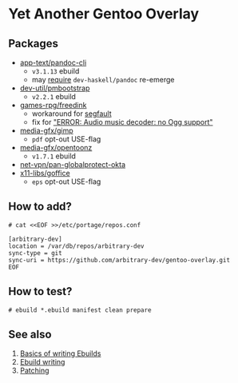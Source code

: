 # Yet Another Gentoo Overlay

## Packages

- [app-text/pandoc-cli](app-text/pandoc-cli)
  - `v3.1.13` ebuild
  - may [require](https://github.com/gentoo-haskell/gentoo-haskell/issues/1469) `dev-haskell/pandoc` re-emerge
- [dev-util/pmbootstrap](dev-util/pmbootstrap)
  - `v2.2.1` ebuild
- [games-rpg/freedink](games-rpg/freedink)
  - workaround for [segfault](https://bugs.launchpad.net/ubuntu/+source/freedink/+bug/2009960)
  - fix for ["ERROR: Audio music decoder: no Ogg support"](https://bugzilla.redhat.com/show_bug.cgi?id=1782557)
- [media-gfx/gimp](media-gfx/gimp)
  - `pdf` opt-out USE-flag
- [media-gfx/opentoonz](media-gfx/opentoonz)
  - `v1.7.1` ebuild
- [net-vpn/pan-globalprotect-okta](net-vpn/pan-globalprotect-okta)
- [x11-libs/goffice](x11-libs/goffice)
  - `eps` opt-out USE-flag

## How to add?

```
# cat <<EOF >>/etc/portage/repos.conf

[arbitrary-dev]
location = /var/db/repos/arbitrary-dev
sync-type = git
sync-uri = https://github.com/arbitrary-dev/gentoo-overlay.git
EOF
```

## How to test?

```
# ebuild *.ebuild manifest clean prepare
```

## See also

1. [Basics of writing Ebuilds](https://wiki.gentoo.org/wiki/Basic_guide_to_write_Gentoo_Ebuilds)
1. [Ebuild writing](https://devmanual.gentoo.org/ebuild-writing)
1. [Patching](https://wiki.gentoo.org/wiki/Patches)
